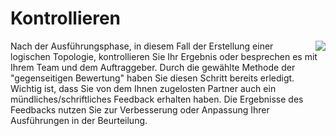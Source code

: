 <!--include-start-->
# Kontrollieren
<img style="float: right;" src="https://thomasbeckmann.github.io/moodle-kurse/BG-Q1/Lernsituation01/pics/SolSysLogo.png">Nach der Ausführungsphase, in diesem Fall der Erstellung einer logischen Topologie, kontrollieren Sie Ihr Ergebnis oder besprechen es mit Ihrem Team und dem Auftraggeber.
Durch die gewählte Methode der "gegenseitigen Bewertung" haben Sie diesen Schritt bereits erledigt. Wichtig ist, dass Sie von dem Ihnen zugelosten Partner auch ein mündliches/schriftliches Feedback erhalten haben. 
Die Ergebnisse des Feedbacks nutzen Sie zur Verbesserung oder Anpassung Ihrer Ausführungen in der Beurteilung.
<!--include-end-->
